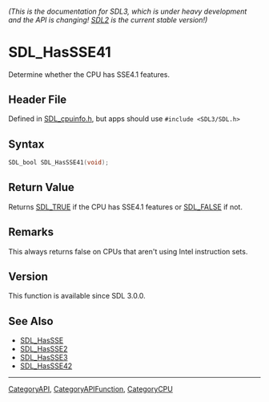 ###### (This is the documentation for SDL3, which is under heavy development and the API is changing! [SDL2](https://wiki.libsdl.org/SDL2/) is the current stable version!)
# SDL_HasSSE41

Determine whether the CPU has SSE4.1 features.

## Header File

Defined in [SDL_cpuinfo.h](https://github.com/libsdl-org/SDL/blob/main/include/SDL3/SDL_cpuinfo.h), but apps should use `#include <SDL3/SDL.h>`

## Syntax

```c
SDL_bool SDL_HasSSE41(void);

```

## Return Value

Returns [SDL_TRUE](SDL_TRUE) if the CPU has SSE4.1 features or
[SDL_FALSE](SDL_FALSE) if not.

## Remarks

This always returns false on CPUs that aren't using Intel instruction sets.

## Version

This function is available since SDL 3.0.0.

## See Also

* [SDL_HasSSE](SDL_HasSSE)
* [SDL_HasSSE2](SDL_HasSSE2)
* [SDL_HasSSE3](SDL_HasSSE3)
* [SDL_HasSSE42](SDL_HasSSE42)

----
[CategoryAPI](CategoryAPI), [CategoryAPIFunction](CategoryAPIFunction), [CategoryCPU](CategoryCPU)


